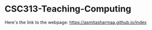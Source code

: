# CSC313-Teaching-Computing


Here's the link to the webpage: https://asmitasharmaa.github.io/index
